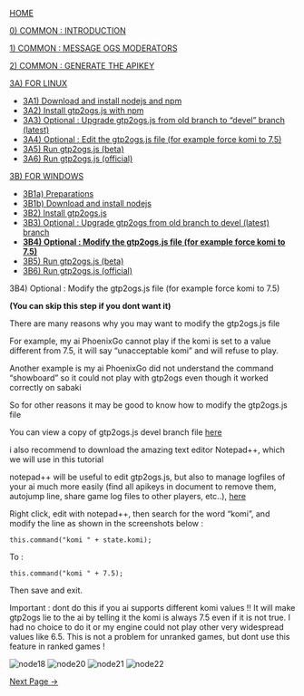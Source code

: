 [HOME](https://github.com/wonderingabout/gtp2ogs-tutorial)

[0) COMMON : INTRODUCTION](/docs/0-common-introduction.md)

[1) COMMON : MESSAGE OGS MODERATORS](/docs/1-common-message-ogs-moderators.md)

[2) COMMON : GENERATE THE APIKEY](/docs/2-common-generate-the-apikey.md)

[3A) FOR LINUX](/docs/3A0-FOR-LINUX.md)
  - [3A1) Download and install nodejs and npm](/docs/3A1-linux-download-install-nodejs.md)
  - [3A2) Install gtp2ogs.js with npm](/docs/3A2-linux-install-gt2ogs-js-with-npm.md)
  - [3A3) Optional : Upgrade gtp2ogs.js from old branch to “devel” branch (latest)](/docs/3A3-linux-optional-upgrade-to-devel.md)
  - [3A4) Optional : Edit the gtp2ogs.js file (for example force komi to 7.5)](3A4-linux-optional-edit-gtp2ogs-js-file.md)
  - [3A5) Run gtp2ogs.js (beta)](/docs/3A5-linux-run-gtp2ogs-js-beta.md)
  - [3A6) Run gtp2ogs.js (official)](/docs/3A6-linux-run-gtp2ogs-js-beta.md)


[3B) FOR WINDOWS](/docs/3B0-FOR-WINDOWS.md)

  - [3B1a) Preparations](/docs/3B1a-windows-preparations.md)
  - [3B1b) Download and install nodejs](/docs/3B1b-windows-download-install-nodejs.md)
  - [3B2) Install gtp2ogs.js](/docs/3B2-windows-install-gt2ogs-js-with-npm.md)
  - [3B3) Optional : Upgrade gtp2ogs from old branch to devel (latest) branch](/docs/3B3-windows-optional-upgrade-to-devel.md)
  - [**3B4) Optional : Modify the gtp2ogs.js file (for example force komi to 7.5)**](/docs/3B4-windows-optional-edit-gtp2ogs-js-file.md)
  - [3B5) Run gtp2ogs.js (beta)](/docs/3B5-windows-run-gtp2ogs-js-beta.md)
  - [3B6) Run gtp2ogs.js (official)](/docs/3B6-windows-run-gtp2ogs-js-beta.md)

3B4) Optional : Modify the gtp2ogs.js file (for example force komi to 7.5)

**(You can skip this step if you dont want it)**

There are many reasons why you may want to modify the gtp2ogs.js file

For example, my ai PhoenixGo cannot play if the komi is set to a value different from 7.5, it will say “unacceptable komi” and will refuse to play. 

Another example is my ai PhoenixGo did not understand the command “showboard” so it could not play with gtp2ogs even though it worked correctly on sabaki

So for other reasons it may be good to know how to modify the gtp2ogs.js file

You can view a copy of gtp2ogs.js devel branch file [here](https://github.com/online-go/gtp2ogs/blob/devel/gtp2ogs.js )

i also recommend to download the amazing text editor Notepad++, which we will use in this tutorial

notepad++ will be useful to edit gtp2ogs.js, but also to manage logfiles of your ai much more easily (find all apikeys in document to remove them, autojump line, share game log files to other players, etc..), [here](https://notepad-plus-plus.org/download/)

Right click, edit with notepad++, then search for the word “komi”, and modify the line as shown in the screenshots below : 

```
this.command("komi " + state.komi);
```

To :

```
this.command("komi " + 7.5);
```

Then save and exit.

Important : dont do this if you ai supports different komi values !! It will make gtp2ogs lie to the ai by telling it the komi is always 7.5 even if it is not true. I had no choice to do it or my engine could not play other very widespread values like 6.5. This is not a problem for unranked games, but dont use this feature in ranked games !

![node18](https://github.com/wonderingabout/gtp2ogs-tutorial/blob/master/pictures/node18.png?raw=true)
![node20](https://github.com/wonderingabout/gtp2ogs-tutorial/blob/master/pictures/node20.png?raw=true)
![node21](https://github.com/wonderingabout/gtp2ogs-tutorial/blob/master/pictures/node21.png?raw=true)
![node22](https://github.com/wonderingabout/gtp2ogs-tutorial/blob/master/pictures/node22.png?raw=true)

[Next Page ->](/docs/3B5-windows-run-gtp2ogs-js-beta.md)
